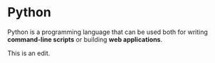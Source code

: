 # Python

Python is a programming language that can be used both for writing **command-line scripts** or building **web applications**.

This is an edit.